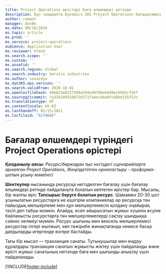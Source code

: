 ```yaml
---
title: Project Operations өрістері баға өлшемдері ретінде
description: Бұл тақырыпта Dynamics 365 Project Operations бағдарламасында өрістерді баға өлшемдері ретінде пайдалану туралы ақпарат берілген.
author: rumant
manager: AnnBe
ms.date: 09/18/2020
ms.topic: article
ms.prod: ''
ms.service: project-operations
audience: Application User
ms.reviewer: kfend
ms.search.scope: ''
ms.custom: ''
ms.assetid: ''
ms.search.region: Global
ms.search.industry: Service industries
ms.author: suvaidya
ms.dyn365.ops.version: ''
ms.search.validFrom: 2020-10-01
ms.openlocfilehash: 04b823e8237590a294ed0706e64d0ecb9d2cf56f
ms.sourcegitcommit: fa32b1893286f20271fa4ec4be8fc68bd135f53c
ms.translationtype: HT
ms.contentlocale: kk-KZ
ms.lasthandoff: 02/15/2021
ms.locfileid: "5274645"
---
```

# <a name="project-operations-fields-as-pricing-dimensions"></a>Бағалар өлшемдері түріндегі Project Operations өрістері

_**Қолданылу аясы:** Ресурс/биржадан тыс негіздегі сценарийлерге арналған Project Operations, Жеңілдетілген орналастыру - проформа-шотын ұсыну мәмілесі_

**Шектеулер** нысанында ресурсқа негізделген бағалау үшін бағалау өлшемдері ретінде пайдалануға болатын көптеген өрістер бар. Мысалы, бір жалпы өріс **Тапсырыс беруге болатын ресурс**. Шамамен 20-30 шот ұсынылатын ресурстарға ие кішігірім компаниялар әр ресурсқа тән пайыздық мөлшерлеме мен құн мөлшерлемесін қолдану оңайырақ тәсіл деп табуы мүмкін. Алайда, есеп айырысатын жұмыс күшінің өсуіне байланысты ресурстарға тән мөлшерлемелерді сақтау шындыққа сәйкес келмеуі мүмкін. Ресурс шығыны мен вексель мөлшерлемесі ресурстар ілгері жылжып, көп тәжірибе жинақтағанда немесе басқа дағдыларды игергенде өзгере бастайды. 

Тағы бір мысал — транзакция санаты. Тұтынушылар мен ендіру құралдары транзакция санатын жұмысты жіктеу үшін пайдаланды және өрісті жұмыс санатының негізінде баға мен шығынды анықтау үшін пайдаланады.


[!INCLUDE[footer-include](../includes/footer-banner.md)]